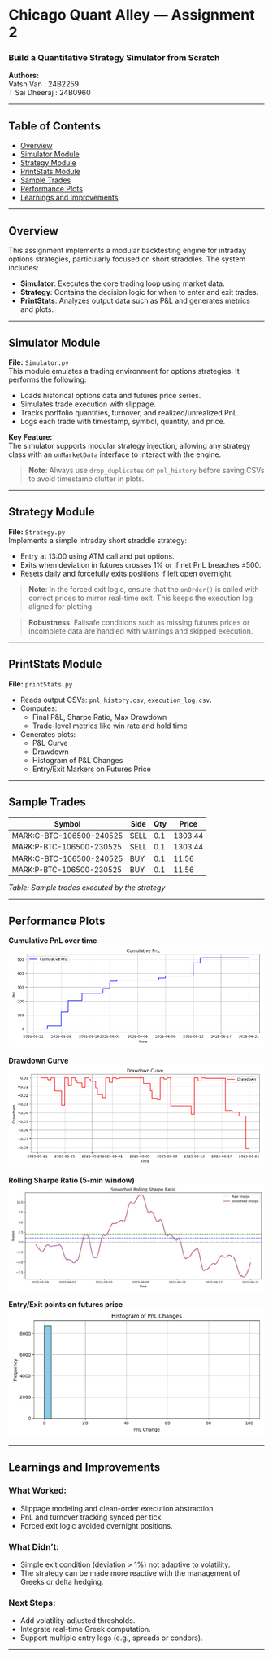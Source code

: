 # Chicago Quant Alley — Assignment 2
### Build a Quantitative Strategy Simulator from Scratch

**Authors:**  
Vatsh Van : 24B2259   
T Sai Dheeraj : 24B0960  

---

## Table of Contents
- [Overview](#overview)
- [Simulator Module](#simulator-module)
- [Strategy Module](#strategy-module)
- [PrintStats Module](#printstats-module)
- [Sample Trades](#sample-trades)
- [Performance Plots](#performance-plots)
- [Learnings and Improvements](#learnings-and-improvements)

---

## Overview
This assignment implements a modular backtesting engine for intraday options strategies, particularly focused on short straddles. The system includes:

- **Simulator**: Executes the core trading loop using market data.
- **Strategy**: Contains the decision logic for when to enter and exit trades.
- **PrintStats**: Analyzes output data such as P&L and generates metrics and plots.

---

## Simulator Module
**File:** `Simulator.py`  
This module emulates a trading environment for options strategies. It performs the following:

- Loads historical options data and futures price series.
- Simulates trade execution with slippage.
- Tracks portfolio quantities, turnover, and realized/unrealized PnL.
- Logs each trade with timestamp, symbol, quantity, and price.

**Key Feature:**  
The simulator supports modular strategy injection, allowing any strategy class with an `onMarketData` interface to interact with the engine.

> **Note**: Always use `drop_duplicates` on `pnl_history` before saving CSVs to avoid timestamp clutter in plots.

---

## Strategy Module
**File:** `Strategy.py`  
Implements a simple intraday short straddle strategy:

- Entry at 13:00 using ATM call and put options.
- Exits when deviation in futures crosses 1% or if net PnL breaches ±500.
- Resets daily and forcefully exits positions if left open overnight.

> **Note**: In the forced exit logic, ensure that the `onOrder()` is called with correct prices to mirror real-time exit. This keeps the execution log aligned for plotting.

> **Robustness**: Failsafe conditions such as missing futures prices or incomplete data are handled with warnings and skipped execution.

---

## PrintStats Module
**File:** `printStats.py`

- Reads output CSVs: `pnl_history.csv`, `execution_log.csv`.
- Computes:
  - Final P&L, Sharpe Ratio, Max Drawdown
  - Trade-level metrics like win rate and hold time
- Generates plots:
  - P&L Curve
  - Drawdown
  - Histogram of P&L Changes
  - Entry/Exit Markers on Futures Price

---

## Sample Trades

| Symbol                        | Side | Qty | Price  |
|------------------------------|------|-----|--------|
| MARK:C-BTC-106500-240525     | SELL | 0.1 | 1303.44 |
| MARK:P-BTC-106500-230525     | SELL | 0.1 | 1303.44 |
| MARK:C-BTC-106500-240525     | BUY  | 0.1 | 11.56  |
| MARK:P-BTC-106500-230525     | BUY  | 0.1 | 11.56  |

*Table: Sample trades executed by the strategy*

---

## Performance Plots

**Cumulative PnL over time**  
![PnL Curve](stats/pnl_curve.png)

**Drawdown Curve**  
![Drawdown Curve](stats/drawdown_curve.png)

**Rolling Sharpe Ratio (5-min window)**  
![Rolling Sharpe](stats/rolling_sharpe.png)

**Entry/Exit points on futures price**  
![Entry Exit Points](stats/pnl_histogram.png)

---

## Learnings and Improvements

### What Worked:
- Slippage modeling and clean-order execution abstraction.
- PnL and turnover tracking synced per tick.
- Forced exit logic avoided overnight positions.

### What Didn’t:
- Simple exit condition (deviation > 1%) not adaptive to volatility.
- The strategy can be made more reactive with the management of Greeks or delta hedging.

### Next Steps:
- Add volatility-adjusted thresholds.
- Integrate real-time Greek computation.
- Support multiple entry legs (e.g., spreads or condors).

---

